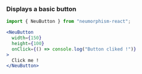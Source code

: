 ### Displays a basic button ###

```jsx { "props": { "style": { "backgroundColor": "#929292", "textAlign": "center" } } }
import { NeuButton } from "neumorphism-react";

<NeuButton
  width={150}
  height={100}
  onClick={() => console.log("Button cliked !")}
>
  Click me !
</NeuButton>
```